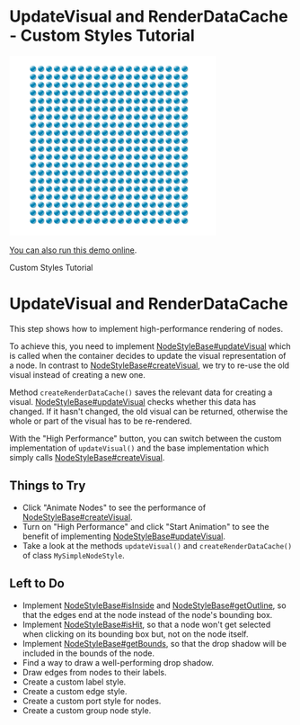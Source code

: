 # UpdateVisual and RenderDataCache - Custom Styles Tutorial

<img src="../../resources/image/tutorial2step3.png" alt="demo-thumbnail" height="320"/>

[You can also run this demo online](https://live.yworks.com/demos/02-tutorial-custom-styles/03-update-visual-and-render-data-cache/index.html).

Custom Styles Tutorial

# UpdateVisual and RenderDataCache

This step shows how to implement high-performance rendering of nodes.

To achieve this, you need to implement [NodeStyleBase#updateVisual](https://docs.yworks.com/yfileshtml/#/api/NodeStyleBase#updateVisual) which is called when the container decides to update the visual representation of a node. In contrast to [NodeStyleBase#createVisual](https://docs.yworks.com/yfileshtml/#/api/NodeStyleBase#createVisual), we try to re-use the old visual instead of creating a new one.

Method `createRenderDataCache()` saves the relevant data for creating a visual. [NodeStyleBase#updateVisual](https://docs.yworks.com/yfileshtml/#/api/NodeStyleBase#updateVisual) checks whether this data has changed. If it hasn't changed, the old visual can be returned, otherwise the whole or part of the visual has to be re-rendered.

With the "High Performance" button, you can switch between the custom implementation of `updateVisual()` and the base implementation which simply calls [NodeStyleBase#createVisual](https://docs.yworks.com/yfileshtml/#/api/NodeStyleBase#createVisual).

## Things to Try

- Click "Animate Nodes" to see the performance of [NodeStyleBase#createVisual](https://docs.yworks.com/yfileshtml/#/api/NodeStyleBase#createVisual).
- Turn on "High Performance" and click "Start Animation" to see the benefit of implementing [NodeStyleBase#updateVisual](https://docs.yworks.com/yfileshtml/#/api/NodeStyleBase#updateVisual).
- Take a look at the methods `updateVisual()` and `createRenderDataCache()` of class `MySimpleNodeStyle`.

## Left to Do

- Implement [NodeStyleBase#isInside](https://docs.yworks.com/yfileshtml/#/api/NodeStyleBase#isInside) and [NodeStyleBase#getOutline](https://docs.yworks.com/yfileshtml/#/api/NodeStyleBase#getOutline), so that the edges end at the node instead of the node's bounding box.
- Implement [NodeStyleBase#isHit](https://docs.yworks.com/yfileshtml/#/api/NodeStyleBase#isHit), so that a node won't get selected when clicking on its bounding box but, not on the node itself.
- Implement [NodeStyleBase#getBounds](https://docs.yworks.com/yfileshtml/#/api/NodeStyleBase#getBounds), so that the drop shadow will be included in the bounds of the node.
- Find a way to draw a well-performing drop shadow.
- Draw edges from nodes to their labels.
- Create a custom label style.
- Create a custom edge style.
- Create a custom port style for nodes.
- Create a custom group node style.
